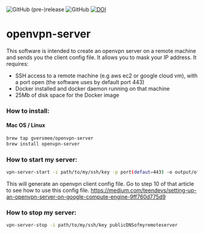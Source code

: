 ![GitHub (pre-)release](https://img.shields.io/github/release-pre/gversmee/openvpn-server.svg)
![GitHub](https://img.shields.io/github/license/gversmee/openvpn-server.svg)
[![DOI](https://zenodo.org/badge/171182307.svg)](https://zenodo.org/badge/latestdoi/171182307)

# openvpn-server

This software is intended to create an openvpn server on a remote machine and sends you the client config file. It allows you to mask your IP address.
It requires:
- SSH access to a remote machine (e.g aws ec2 or google cloud vm), with a port open (the software uses by default port 443)
- Docker installed and docker daemon running on that machine
- 25Mb of disk space for the Docker image

### How to install:
#### Mac OS / Linux

``` bash
brew tap gversmee/openvpn-server
brew install openvpn-server
```

### How to start my server:
``` bash
vpn-server-start -i path/to/my/ssh/key -p port(defaut=443) -o output/of/the/config/file publicDNSofmyremoteserver
```

This will generate an openvpn client config file. Go to step 10 of that article to see how to use this config file.
https://medium.com/teendevs/setting-up-an-openvpn-server-on-google-compute-engine-9ff760d775d9


### How to stop my server:
``` bash
vpn-server-stop -i path/to/my/ssh/key publicDNSofmyremoteserver
```
